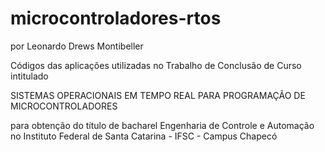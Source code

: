 # microcontroladores-rtos
por Leonardo Drews Montibeller

Códigos das aplicações utilizadas no Trabalho de Conclusão de Curso intitulado

SISTEMAS OPERACIONAIS EM TEMPO REAL PARA PROGRAMAÇÃO DE MICROCONTROLADORES

para obtenção do título de bacharel Engenharia de Controle e Automação no Instituto Federal de Santa Catarina - IFSC - Campus Chapecó
